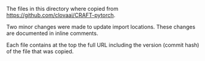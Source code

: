 The files in this directory where copied from https://github.com/clovaai/CRAFT-pytorch.

Two minor changes were made to update import locations. These changes are documented
in inline comments.

Each file contains at the top the full URL including the version (commit hash)
of the file that was copied.